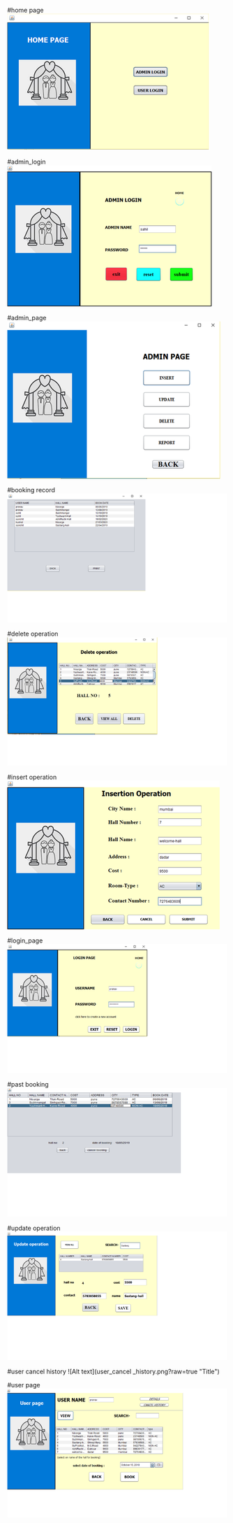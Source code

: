 #home page
![Alt text](home_page.png?raw=true "HOME PAGE")

#admin_login
![Alt text](admin_login.png?raw=true "Title")

#admin_page
![Alt text](admin_page.png?raw=true "Title")

#booking record
![Alt text](booking_record.png?raw=true "Title")

#delete operation
![Alt text](delete_operation.png?raw=true "Title")

#insert operation
![Alt text](insert_operation.png?raw=true "Title")

#login_page
![Alt text](login_page.png?raw=true "Title")

#past booking
![Alt text](past_booking.png?raw=true "Title")

#update operation
![Alt text](update_operation.png?raw=true "Title")

#user cancel history
![Alt text](user_cancel _history.png?raw=true "Title")

#user page
![Alt text](user_page.png?raw=true "Title")




